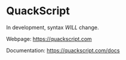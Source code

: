 # QuackScript
In development, syntax *WILL* change.

Webpage: https://quackscript.com

Documentation: https://quackscript.com/docs